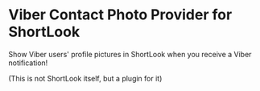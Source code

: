 # Viber Contact Photo Provider for ShortLook

Show Viber users' profile pictures in ShortLook when you receive a Viber notification!

(This is not ShortLook itself, but a plugin for it)
